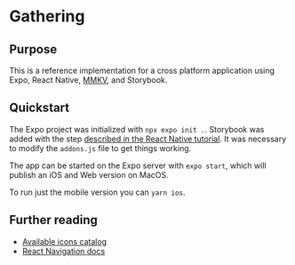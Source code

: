 # Gathering

## Purpose

This is a reference implementation for a cross platform application using Expo, React Native, [MMKV](https://github.com/mrousavy/react-native-mmkv), and Storybook. 

## Quickstart

The Expo project was initialized with `npx expo init .`. Storybook was added with the step [described in the React Native tutorial](https://storybook.js.org/tutorials/intro-to-storybook/react-native/en/get-started/). It was necessary to modify the `addons.js` file to get things working.

The app can be started on the Expo server with `expo start`, which will publish an iOS and Web version on MacOS.

To run just the mobile version you can `yarn ios`.

## Further reading

 - [Available icons catalog](https://icons.expo.fyi/)
 - [React Navigation docs](https://reactnavigation.org/)
